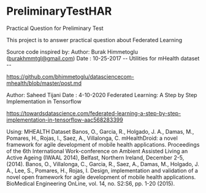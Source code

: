 # PreliminaryTestHAR
Practical Question for Preliminary Test

This project is to answer practical question about Federated Learning

Source code inspired by:
 Author: Burak Himmetoglu (burakhmmtgl@gmail.com)
 Date  : 10-25-2017
 -- Utilities for mHealth dataset -- 
 
 https://github.com/bhimmetoglu/datasciencecom-mhealth/blob/master/post.md

 Author: Saheed Tijani
 Date  : 4-10-2020
 Federated Learning: A Step by Step Implementation in Tensorflow
 
 https://towardsdatascience.com/federated-learning-a-step-by-step-implementation-in-tensorflow-aac568283399
 
Using:
MHEALTH Dataset
Banos, O., Garcia, R., Holgado, J. A., Damas, M., Pomares, H., Rojas, I., Saez, A., Villalonga, C. mHealthDroid: a novel framework for agile development of mobile health applications. Proceedings of the 6th International Work-conference on Ambient Assisted Living an Active Ageing (IWAAL 2014), Belfast, Northern Ireland, December 2-5, (2014).
Banos, O., Villalonga, C., Garcia, R., Saez, A., Damas, M., Holgado, J. A., Lee, S., Pomares, H., Rojas, I. Design, implementation and validation of a novel open framework for agile development of mobile health applications. BioMedical Engineering OnLine, vol. 14, no. S2:S6, pp. 1-20 (2015).
